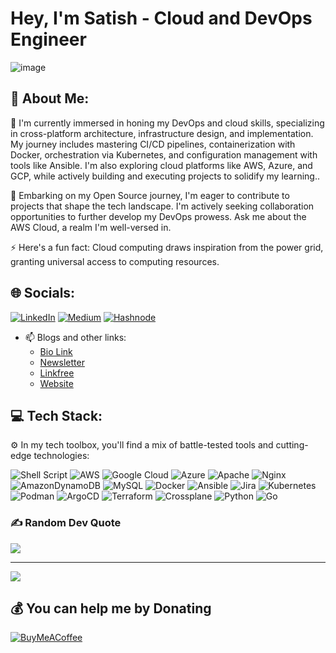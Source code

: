 # Hey, I'm Satish - Cloud and DevOps Engineer

![image](https://user-images.githubusercontent.com/40925459/222373338-aa22c454-6491-439f-b08b-061331158167.png)

## 💫 About Me:
🔭 I'm currently immersed in honing my DevOps and cloud skills, specializing in cross-platform architecture, infrastructure design, and implementation. My journey includes mastering CI/CD pipelines, containerization with Docker, orchestration via Kubernetes, and configuration management with tools like Ansible. I'm also exploring cloud platforms like AWS, Azure, and GCP, while actively building and executing projects to solidify my learning.. 

🌱 Embarking on my Open Source journey, I'm eager to contribute to projects that shape the tech landscape. I'm actively seeking collaboration opportunities to further develop my DevOps prowess. Ask me about the AWS Cloud, a realm I'm well-versed in. 

⚡ Here's a fun fact: Cloud computing draws inspiration from the power grid, granting universal access to computing resources.

## 🌐 Socials:
[![LinkedIn](https://img.shields.io/badge/LinkedIn-%230077B5.svg?logo=linkedin&logoColor=white)](https://linkedin.com/in/SatishSutar) [![Medium](https://img.shields.io/badge/Medium-12100E?logo=medium&logoColor=white)](https://medium.com/@CloudDevOpsEngineer) [![Hashnode](https://img.shields.io/badge/Hashnode-%23339933.svg?style=for-the-badge&logo=hashnode&logoColor=white)](https://hashnode.com/@Satish-S)

- 📫 Blogs and other links:
  - [Bio Link](https://bio.link/satishsutar)
  - [Newsletter](https://cloud101-newsletter-09c659.beehiiv.com/)
  - [Linkfree](https://linkfree.eddiehub.io/BSatishSutar)
  - [Website](https://bsatishsutar.github.io/)

## 💻 Tech Stack:
⚙️ In my tech toolbox, you'll find a mix of battle-tested tools and cutting-edge technologies:

![Shell Script](https://img.shields.io/badge/shell_script-%23121011.svg?style=for-the-badge&logo=gnu-bash&logoColor=white) 
![AWS](https://img.shields.io/badge/AWS-%23FF9900.svg?style=for-the-badge&logo=amazon-aws&logoColor=white) 
![Google Cloud](https://img.shields.io/badge/Google%20Cloud-%234285F4.svg?style=for-the-badge&logo=google-cloud&logoColor=white) 
![Azure](https://img.shields.io/badge/Microsoft%20Azure-%230078D4.svg?style=for-the-badge&logo=azure-devops&logoColor=white)
![Apache](https://img.shields.io/badge/apache-%23D42029.svg?style=for-the-badge&logo=apache&logoColor=white) 
![Nginx](https://img.shields.io/badge/nginx-%23009639.svg?style=for-the-badge&logo=nginx&logoColor=white) 
![AmazonDynamoDB](https://img.shields.io/badge/Amazon%20DynamoDB-4053D6?style=for-the-badge&logo=Amazon%20DynamoDB&logoColor=white) 
![MySQL](https://img.shields.io/badge/mysql-%2300f.svg?style=for-the-badge&logo=mysql&logoColor=white) 
![Docker](https://img.shields.io/badge/docker-%230db7ed.svg?style=for-the-badge&logo=docker&logoColor=white) 
![Ansible](https://img.shields.io/badge/ansible-%231A1918.svg?style=for-the-badge&logo=ansible&logoColor=white) 
![Jira](https://img.shields.io/badge/jira-%230A0FFF.svg?style=for-the-badge&logo=jira&logoColor=white) 
![Kubernetes](https://img.shields.io/badge/Kubernetes-%23326CE5.svg?style=for-the-badge&logo=kubernetes&logoColor=white) 
![Podman](https://img.shields.io/badge/Podman-%230088CC.svg?style=for-the-badge&logo=podman&logoColor=white) 
![ArgoCD](https://img.shields.io/badge/ArgoCD-%231A73E8.svg?style=for-the-badge&logo=argocd&logoColor=white) 
![Terraform](https://img.shields.io/badge/Terraform-%235835CC.svg?style=for-the-badge&logo=terraform&logoColor=white)
![Crossplane](https://img.shields.io/badge/Crossplane-%23006BAA.svg?style=for-the-badge&logo=crossplane&logoColor=white) 
![Python](https://img.shields.io/badge/Python-%233776AB.svg?style=for-the-badge&logo=python&logoColor=white)
![Go](https://img.shields.io/badge/Go-%2300ADD8.svg?style=for-the-badge&logo=go&logoColor=white)


### ✍️ Random Dev Quote
![](https://quotes-github-readme.vercel.app/api?type=horizontal&theme=radical)

---
[![](https://visitcount.itsvg.in/api?id=BSatishSutar&label=Profile%20Views&color=11&icon=5&pretty=false)](https://visitcount.itsvg.in)

## 💰 You can help me by Donating
[![BuyMeACoffee](https://img.shields.io/badge/Buy%20Me%20a%20Coffee-ffdd00?style=for-the-badge&logo=buy-me-a-coffee&logoColor=black)](https://buymeacoffee.com/https://www.buymeacoffee.com/satishsutar)

